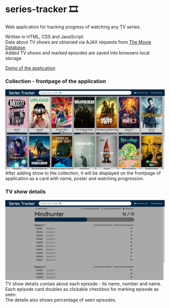 # series-tracker :film_strip:
Web application for tracking progress of watching any TV series.

Written in HTML, CSS and JavaScript.<br/>
Data about TV shows are obtained via AJAX requests from [The Movie Database](https://www.themoviedb.org/).<br/>
Added TV shows and marked episodes are saved into browsers local storage.


[Demo of the application](https://vojtechnerad.github.io/series-tracker/app)

### Collection - frontpage of the application
![Frontpage of the series tracker application](series-tracker_frontpage.png)
After adding show to the collection, it will be displayed on the frontpage of application as a card with name, poster and watching progression.

### TV show details
![TV show details](series-tracker_show_details.png)
TV show details contais about each episode - its name, number and name.<br/>
Each episode card doubles as clickable checkbox for marking episode as seen.<br/>
The details also shows percentage of seen episodes.
